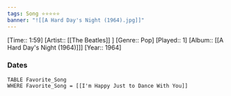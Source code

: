 ```yaml
---
tags: Song ⭐⭐⭐⭐⭐ 
banner: "![[A Hard Day's Night (1964).jpg]]"
---
```

[Time:: 1:59]
[Artist:: [[The Beatles]] ]
[Genre:: Pop]
[Played:: 1]
[Album:: [[A Hard Day's Night (1964)]]]
[Year:: 1964]
### Dates
````dataview
TABLE Favorite_Song
WHERE Favorite_Song = [[I'm Happy Just to Dance With You]]
````